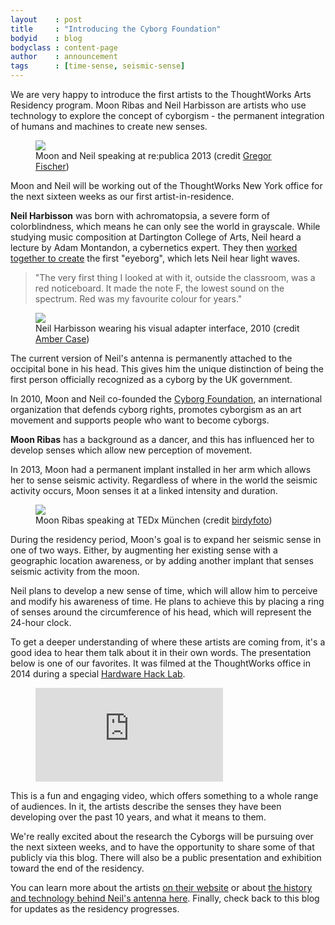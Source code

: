 ```yaml
---
layout    : post
title     : "Introducing the Cyborg Foundation"
bodyid    : blog
bodyclass : content-page
author    : announcement
tags      : [time-sense, seismic-sense]
---
```

We are very happy to introduce the first artists to the ThoughtWorks Arts Residency program. Moon Ribas and Neil Harbisson are artists who use technology to explore the concept of cyborgism - the permanent integration of humans and machines to create new senses.

<figure>
	<img src="/images/posts/2016-05-23-introducing-cyborg-foundation/republica.jpg" />
	<figcaption>Moon and Neil speaking at re:publica 2013 (credit <a href="https://www.flickr.com/photos/re-publica/8719248246/in/photolist-ehuqJj-ehqnmQ-ehqnh5-ehoGKB-ehoGP4-nvx7Uz-59nbLe-nvBQdE-nvBQ5J-59vhrc-eikB4T-59zvGY-59ndD8-59zwkd-59zw3E-nvCqXi-eikAMg-59vhGr-59ndVr-59nd4v-59rqej-59ndne/">Gregor Fischer</a>)</figcaption>
</figure>

Moon and Neil will be working out of the ThoughtWorks New York office for the next sixteen weeks as our first artist-in-residence.

<!--excerpt-ends-->

<strong>Neil Harbisson</strong> was born with achromatopsia, a severe form of colorblindness, which means he can only see the world in grayscale. While studying music composition at Dartington College of Arts, Neil heard a lecture by Adam Montandon, a cybernetics expert. They then <a href="http://cyborgproject.com/pdf/Neil-Harbisson-A-cyborg-artist.pdf">worked together to create</a> the first "eyeborg", which lets Neil hear light waves. 

<blockquote>"The very first thing I looked at with it, outside the classroom, was a red noticeboard. It made the note F, the lowest sound on the spectrum. Red was my favourite colour for years."</blockquote>

<figure>
	<img src="/images/posts/2016-05-23-introducing-cyborg-foundation/eyeborg.jpg" />
	<figcaption>Neil Harbisson wearing his visual adapter interface, 2010 (credit <a href="https://www.flickr.com/photos/caseorganic/4677660848/">Amber Case</a>)</figcaption>
</figure>

The current version of Neil's antenna is permanently attached to the occipital bone in his head. This gives him the unique distinction of being the first person officially recognized as a cyborg by the UK government.

In 2010, Moon and Neil co-founded the <a href="https://en.wikipedia.org/wiki/Cyborg_Foundation">Cyborg Foundation</a>, an international organization that defends cyborg rights, promotes cyborgism as an art movement and supports people who want to become cyborgs.

<strong>Moon Ribas</strong> has a background as a dancer, and this has influenced her to develop senses which allow new perception of movement.

In 2013, Moon had a permanent implant installed in her arm which allows her to sense seismic activity. Regardless of where in the world the seismic activity occurs, Moon senses it at a linked intensity and duration.

<figure>
	<img src="/images/posts/2016-05-23-introducing-cyborg-foundation/moon-tedx.jpg" />
	<figcaption>Moon Ribas speaking at TEDx M&#252;nchen (credit <a href="https://www.flickr.com/photos/tedxberlin/15921938041/">birdyfoto</a>)</figcaption>
</figure>

During the residency period, Moon's goal is to expand her seismic sense in one of two ways. Either, by augmenting her existing sense with a geographic location awareness, or by adding another implant that senses seismic activity from the moon.

Neil plans to develop a new sense of time, which will allow him to perceive and modify his awareness of time. He plans to achieve this by placing a ring of senses around the circumference of his head, which will represent the 24-hour clock.

To get a deeper understanding of where these artists are coming from, it's a good idea to hear them talk about it in their own words. The presentation below is one of our favorites. It was filmed at the ThoughtWorks office in 2014 during a special <a href="http://hardwarehacklab.io">Hardware Hack Lab</a>.

<figure class="video">
	<iframe src="https://www.youtube.com/embed/d52RxsfPpu0" frameborder="0" allowfullscreen></iframe>
</figure>

This is a fun and engaging video, which offers something to a whole range of audiences. In it, the artists describe the senses they have been developing over the past 10 years, and what it means to them.

We're really excited about the research the Cyborgs will be pursuing over the next sixteen weeks, and to have the opportunity to share some of that publicly via this blog. There will also be a public presentation and exhibition toward the end of the residency.

You can learn more about the artists <a href="http://cyborgproject.com/">on their website</a> or about <a href="http://cyborgproject.com/pdf/Neil-Harbisson-A-cyborg-artist.pdf">the history and technology behind Neil's antenna here</a>. Finally, check back to this blog for updates as the residency progresses.




